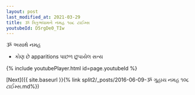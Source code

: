 ```yaml
---
layout: post
last_modified_at: 2021-03-29
title: ૐ ત્રિકુભધામને નમહ ૧૦૮ ટાઈમ્સ
youtubeId: D5rgDe0_TIw
---
```

 
 
 ૐ અસાથે નમહ  
 
 -  કોણ છે apparitions પાછળ છુપાયેલ સત્ય 
 
  
 
  
 
 
 
 
 
 


{% include youtubePlayer.html id=page.youtubeId %}
 
[Next]({{ site.baseurl }}{% link  split2/_posts/2016-06-09-ૐ ગુહાય નમહ ૧૦૮ ટાઈમ્સ.md%})
 
